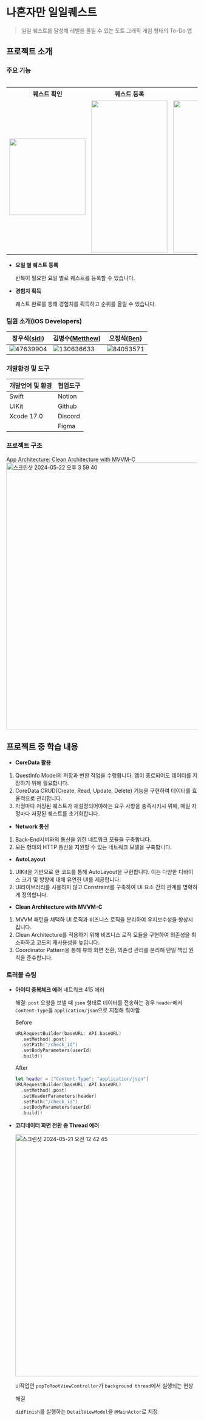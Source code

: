 # 나혼자만 일일퀘스트
> 일일 퀘스트를 달성해 레벨을 올릴 수 있는 도트 그래픽 게임 형태의 To-Do 앱

## 프로젝트 소개

### 주요 기능
<table>
  <table>
  <tr>
    <tr>
    <th>퀘스트 확인</th>
    <th>퀘스트 등록</th>
    <th>랭킹</th>
    <th>프로필</th>
  </tr>
    <td>
      <img src="https://github.com/jus1234/aloneDailyQuest/assets/47639904/c5e7ff1b-07dc-471e-8797-14c53315fbb4" width="200" heig0ht="400" >
    </td>
    <td>
      <img src="https://github.com/jus1234/aloneDailyQuest/assets/47639904/a9bb0d68-908b-47a4-8a6b-4d155ca99a51" width="200" height="400">
    </td>
    <td>
      <img src="https://github.com/jus1234/aloneDailyQuest/assets/47639904/2b209695-2547-4535-9ebf-b753cd76d7ff" width="200" height="400">
    </td>
    <td>
      <img src="https://github.com/jus1234/aloneDailyQuest/assets/47639904/ad6ba6c1-9d63-42fb-abfd-071fe658b1c7" width="200" height="400">
    </td>
  </tr>
</table>


- **요일 별 퀘스트 등록**
    
    반복이 필요한 요일 별로 퀘스트를 등록할 수 있습니다.
    
- **경험치 획득**
    
    퀘스트 완료를 통해 경험치를 획득하고 순위를 올릴 수 있습니다.


### 팀원 소개(iOS Developers)
| 장우석([sidi](https://github.com/jus1234)) | 김병수([Metthew](https://github.com/kimbs5899)) | 오정석([Ben](https://github.com/jungseok-corine)) |
| --- | --- | --- |
| ![47639904](https://github.com/jus1234/aloneDailyQuest/assets/47639904/c5c3a342-15db-4250-8623-6b4a2c5539cf) | ![130636633](https://github.com/jus1234/aloneDailyQuest/assets/47639904/4df0f420-5b55-4332-bb35-b69f1ce7f1ae) | ![84053571](https://github.com/jus1234/aloneDailyQuest/assets/47639904/8cd8f1ae-8dd4-4c11-9c7e-6585c66359e6) |

### 개발환경 및 도구
| 개발언어 및 환경 | 협업도구 |
| --- | --- |
| Swift | Notion |
| UIKit | Github  |
| Xcode 17.0 | Discord |
|   |  Figma | 

### 프로젝트 구조

App Architecture: Clean Architecture with MVVM-C
<img width="700" alt="스크린샷 2024-05-22 오후 3 59 40" src="https://github.com/jus1234/aloneDailyQuest/assets/47639904/4ebd7a0d-8ebf-424e-901a-cccc4414f967">



## 프로젝트 중 학습 내용

- **CoreData 활용**
1. QuestInfo Model의 저장과 변환 작업을 수행합니다. 
앱이 종료되어도 데이터를 저장하기 위해 필요합니다.
2. CoreData CRUD(Create, Read, Update, Delete) 기능을 구현하여 데이터를 효율적으로 관리합니다.
3. 자정마다 저장된 퀘스트가 재설정되어야하는 요구 사항을 충족시키시 위해, 
매일 자정마다 저장된 퀘스트를 초기화합니다.
- **Network 통신**
1. Back-End서버와의 통신을 위한 네트워크 모듈을 구축합니다. 
2. 모든 형태의 HTTP 통신을 지원할 수 있는 네트워크 모델을 구축합니다.
- **AutoLayout**
1. UIKit을 기반으로 한 코드를 통해 AutoLayout을 구현합니다.
이는 다양한 디바이스 크기 및 방향에 대해 유연한 UI를 제공합니다.
2. UI라이브러리를 사용하지 않고 Constraint를 구축하여 UI 요소 간의 관계를 명확하게 정의합니다.
- **Clean Architecture with MVVM-C**
1. MVVM 패턴을 채택하 UI 로직과 비즈니스 로직을 분리하여 유지보수성을 향상시킵니다.
2. Clean Architecture를 적용하기 위해 비즈니스 로직 모듈을 구현하여 의존성을 최소화하고 코드의 재사용성을 높입니다.
3. Coordinator Pattern을 통해 뷰와 화면 전환, 의존성 관리를 분리해 단일 책임 원칙을 준수합니다.
    

### 트러블 슈팅
- **아이디 중복체크 에러**
  네트워크 415 에러
        
    해결: `post` 요청을 보낼 때 `json` 형태로 데이터를 전송하는 경우 `header`에서 `Content-Type`을 `application/json`으로 지정해 줘야함
    
    Before
    
    ```swift
    URLRequestBuilder(baseURL: API.baseURL)
      .setMethod(.post)
      .setPath("/check_id")
      .setBodyParameters(userId)
      .build()
    ```
    
    After
    
    ```swift
    let header = ["Content-Type": "application/json"]
    URLRequestBuilder(baseURL: API.baseURL)
      .setMethod(.post)
      .setHeaderParameters(header)
      .setPath("/check_id")
      .setBodyParameters(userId)
      .build()
    ```

- **코디네이터 화면 전환 중 Thread 에러**
    
    <img width="635" alt="스크린샷 2024-05-21 오전 12 42 45" src="https://github.com/jus1234/aloneDailyQuest/assets/47639904/0ad009f0-3b2e-48a2-9bfb-6561c8644726">

    ui작업인 `popToRootViewController`가 `background thread`에서 실행되는 현상
    
    해결
    
    `didFinish`를 실행하는 `DetailViewModel`을 `@MainActor`로 지정
